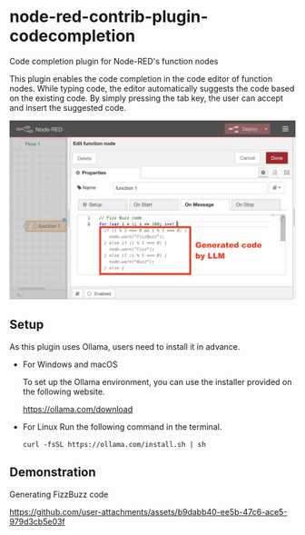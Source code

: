 # node-red-contrib-plugin-codecompletion

Code completion plugin for Node-RED's function nodes

This plugin enables the code completion in the code editor of function nodes.
While typing code, the editor automatically suggests the code based on the existing code.
By simply pressing the tab key, the user can accept and insert the suggested code.

![](fizzbuzz.png)

## Setup
As this plugin uses Ollama, users need to install it in advance.

- For Windows and macOS

  To set up the Ollama environment, you can use the installer provided on the following website.

  https://ollama.com/download

- For Linux
  Run the following command in the terminal.
  ```
  curl -fsSL https://ollama.com/install.sh | sh
  ```
## Demonstration
Generating FizzBuzz code


https://github.com/user-attachments/assets/b9dabb40-ee5b-47c6-ace5-979d3cb5e03f


